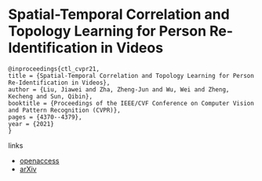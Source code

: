 # Spatial-Temporal Correlation and Topology Learning for Person Re-Identification in Videos

```
@inproceedings{ctl_cvpr21,
title = {Spatial-Temporal Correlation and Topology Learning for Person Re-Identification in Videos},
author = {Liu, Jiawei and Zha, Zheng-Jun and Wu, Wei and Zheng, Kecheng and Sun, Qibin},
booktitle = {Proceedings of the IEEE/CVF Conference on Computer Vision and Pattern Recognition (CVPR)},
pages = {4370--4379},
year = {2021}
}
```
links
- [openaccess](http://openaccess.thecvf.com//content/CVPR2021/html/Liu_Spatial-Temporal_Correlation_and_Topology_Learning_for_Person_Re-Identification_in_Videos_CVPR_2021_paper.html)
- [arXiv](https://arxiv.org/abs/2104.08241)

